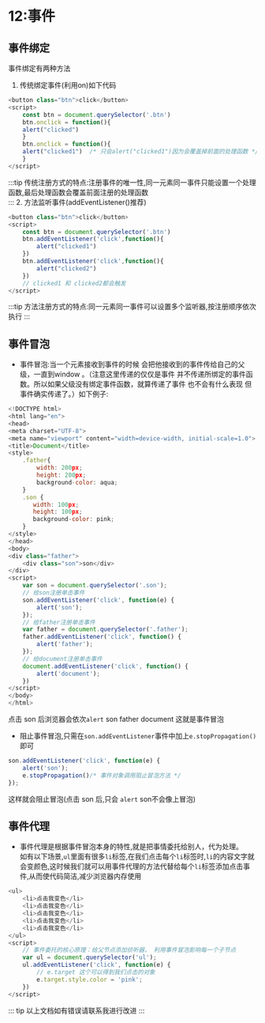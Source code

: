 # 12:事件
## 事件绑定
事件绑定有两种方法<br>
1. 传统绑定事件(利用on)如下代码
```js
<button class="btn">click</button>
<script>
    const btn = document.querySelector('.btn')
    btn.onclick = function(){
    alert("clicked")   
    }
    btn.onclick = function(){
    alert("clicked1")  /* 只会alert("clicked1")因为会覆盖掉前面的处理函数 */ 
    }
</script>
```
:::tip
传统注册方式的特点:注册事件的唯一性,同一元素同一事件只能设置一个处理函数,最后处理函数会覆盖前面注册的处理函数  
:::
2. 方法监听事件(addEventListener()推荐)
```js
<button class="btn">click</button>
<script>
    const btn = document.querySelector('.btn')
    btn.addEventListener('click',function(){
        alert("clicked1")         
    })
    btn.addEventListener('click',function(){
        alert("clicked2")   
    })
    // clicked1 和 clicked2都会触发
</script>
```
:::tip
方法注册方式的特点:同一元素同一事件可以设置多个监听器,按注册顺序依次执行
:::
## 事件冒泡
- 事件冒泡:当一个元素接收到事件的时候 会把他接收到的事件传给自己的父级，一直到window 。（注意这里传递的仅仅是事件 并不传递所绑定的事件函数。所以如果父级没有绑定事件函数，就算传递了事件 也不会有什么表现 但事件确实传递了。）如下例子:
```js
<!DOCTYPE html>
<html lang="en">
<head>
<meta charset="UTF-8">
<meta name="viewport" content="width=device-width, initial-scale=1.0">
<title>Document</title>
<style>
    .father{
        width: 200px;
        height: 200px;
        background-color: aqua;
    }
    .son {
       width: 100px;
       height: 100px;
       background-color: pink; 
    }
</style>
</head>
<body>
<div class="father">
    <div class="son">son</div>
</div>
<script>
    var son = document.querySelector('.son');
	// 给son注册单击事件
    son.addEventListener('click', function(e) {
        alert('son');
    });
	// 给father注册单击事件
    var father = document.querySelector('.father');
    father.addEventListener('click', function() {
        alert('father');
    });
	// 给document注册单击事件
    document.addEventListener('click', function() {
        alert('document');
    })
</script>
</body>
</html>
```
点击 son 后浏览器会依次`alert` son father document 这就是事件冒泡<br>
- 阻止事件冒泡,只需在`son.addEventListener`事件中加上`e.stopPropagation()`即可
```js
son.addEventListener('click', function(e) {
    alert('son');
    e.stopPropagation()/* 事件对象调用阻止冒泡方法 */
});
```
这样就会阻止冒泡(点击 son 后,只会 `alert` son不会像上冒泡)
## 事件代理
- 事件代理是根据事件冒泡本身的特性,就是把事情委托给别人，代为处理。<br>
如有以下场景,`ul`里面有很多`li`标签,在我们点击每个`li`标签时,`li`的内容文字就会变颜色,这时候我们就可以用事件代理的方法代替给每个`li`标签添加点击事件,从而使代码简洁,减少浏览器内存使用
```js
<ul>
    <li>点击我变色</li>
    <li>点击我变色</li>
    <li>点击我变色</li>
    <li>点击我变色</li>
    <li>点击我变色</li>
</ul>
<script>
    // 事件委托的核心原理：给父节点添加侦听器， 利用事件冒泡影响每一个子节点
    var ul = document.querySelector('ul');
    ul.addEventListener('click', function(e) {
        // e.target 这个可以得到我们点击的对象
        e.target.style.color = 'pink';
    })
</script>
```
::: tip
以上文档如有错误请联系我进行改进
:::